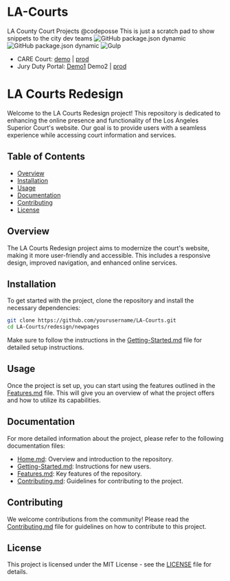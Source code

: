 # LA-Courts

LA County Court Projects
@codeposse
This is just a scratch pad to show snippets to the city dev teams
![GitHub package.json dynamic](https://img.shields.io/github/package-json/description/codeposse/LA-Courts)
![GitHub package.json dynamic](https://img.shields.io/github/package-json/version/codeposse/LA-Courts)
![Gulp](https://img.shields.io/badge/dynamic/json?color=brightgreen&url=https://raw.githubusercontent.com/codeposse/LA-Courts/master/package-lock.json&query=$.dependencies.gulp.version&label=gulp&logo=gulp)

- CARE Court: [demo](https://codeposse.github.io/LA-Courts/care/) | [prod](https://www.lacourt.org/care/)
- Jury Duty Portal: [Demo1](https://codeposse.github.io/LA-Courts/jdp/) Demo2 | [prod](https://juryportal.lacourt.org/webportal/)

# LA Courts Redesign

Welcome to the LA Courts Redesign project! This repository is dedicated to enhancing the online presence and functionality of the Los Angeles Superior Court's website. Our goal is to provide users with a seamless experience while accessing court information and services.

## Table of Contents

- [Overview](#overview)
- [Installation](#installation)
- [Usage](#usage)
- [Documentation](#documentation)
- [Contributing](#contributing)
- [License](#license)

## Overview

The LA Courts Redesign project aims to modernize the court's website, making it more user-friendly and accessible. This includes a responsive design, improved navigation, and enhanced online services.

## Installation

To get started with the project, clone the repository and install the necessary dependencies:

```bash
git clone https://github.com/yourusername/LA-Courts.git
cd LA-Courts/redesign/newpages
```

Make sure to follow the instructions in the [Getting-Started.md](Getting-Started.md) file for detailed setup instructions.

## Usage

Once the project is set up, you can start using the features outlined in the [Features.md](Features.md) file. This will give you an overview of what the project offers and how to utilize its capabilities.

## Documentation

For more detailed information about the project, please refer to the following documentation files:

- [Home.md](Home.md): Overview and introduction to the repository.
- [Getting-Started.md](Getting-Started.md): Instructions for new users.
- [Features.md](Features.md): Key features of the repository.
- [Contributing.md](Contributing.md): Guidelines for contributing to the project.

## Contributing

We welcome contributions from the community! Please read the [Contributing.md](Contributing.md) file for guidelines on how to contribute to this project.

## License

This project is licensed under the MIT License - see the [LICENSE](LICENSE) file for details.
